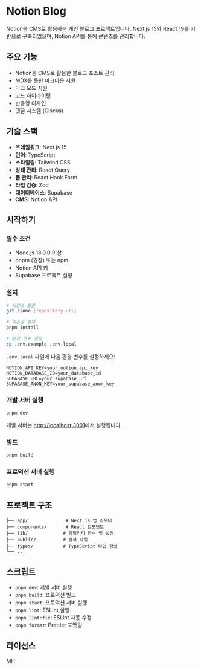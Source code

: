 # Notion Blog

Notion을 CMS로 활용하는 개인 블로그 프로젝트입니다. Next.js 15와 React 19를 기반으로 구축되었으며, Notion API를 통해 콘텐츠를 관리합니다.

## 주요 기능

- Notion을 CMS로 활용한 블로그 포스트 관리
- MDX를 통한 마크다운 지원
- 다크 모드 지원
- 코드 하이라이팅
- 반응형 디자인
- 댓글 시스템 (Giscus)

## 기술 스택

- **프레임워크**: Next.js 15
- **언어**: TypeScript
- **스타일링**: Tailwind CSS
- **상태 관리**: React Query
- **폼 관리**: React Hook Form
- **타입 검증**: Zod
- **데이터베이스**: Supabase
- **CMS**: Notion API

## 시작하기

### 필수 조건

- Node.js 18.0.0 이상
- pnpm (권장) 또는 npm
- Notion API 키
- Supabase 프로젝트 설정

### 설치

```bash
# 저장소 클론
git clone [repository-url]

# 의존성 설치
pnpm install

# 환경 변수 설정
cp .env.example .env.local
```

`.env.local` 파일에 다음 환경 변수를 설정하세요:

```env
NOTION_API_KEY=your_notion_api_key
NOTION_DATABASE_ID=your_database_id
SUPABASE_URL=your_supabase_url
SUPABASE_ANON_KEY=your_supabase_anon_key
```

### 개발 서버 실행

```bash
pnpm dev
```

개발 서버는 [http://localhost:3001](http://localhost:3001)에서 실행됩니다.

### 빌드

```bash
pnpm build
```

### 프로덕션 서버 실행

```bash
pnpm start
```

## 프로젝트 구조

```
├── app/              # Next.js 앱 라우터
├── components/       # React 컴포넌트
├── lib/             # 유틸리티 함수 및 설정
├── public/          # 정적 파일
├── types/           # TypeScript 타입 정의
└── ...
```

## 스크립트

- `pnpm dev`: 개발 서버 실행
- `pnpm build`: 프로덕션 빌드
- `pnpm start`: 프로덕션 서버 실행
- `pnpm lint`: ESLint 실행
- `pnpm lint:fix`: ESLint 자동 수정
- `pnpm format`: Prettier 포맷팅

## 라이선스

MIT
